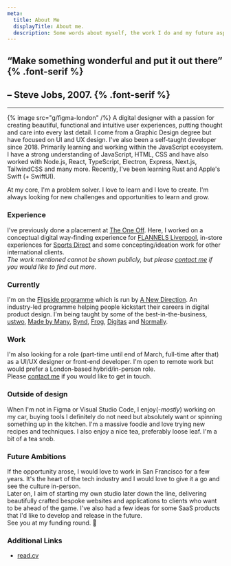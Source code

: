 ```yaml
---
meta:
  title: About Me
  displayTitle: About me.
  description: Some words about myself, the work I do and my future aspirations.
---
```


## &ldquo;Make something wonderful and put it out there&rdquo; {% .font-serif %}

## &ndash; Steve Jobs, 2007. {% .font-serif %}

---

{% image src="g/figma-london" /%}
A digital designer with a passion for creating beautiful, functional and intuitive user experiences, putting thought and care into every last detail. I come from a Graphic Design degree but have focused on UI and UX design. I've also been a self-taught developer since 2018. Primarily learning and working within the JavaScript ecosystem. I have a strong understanding of JavaScript, HTML, CSS and have also worked with Node.js, React, TypeScript, Electron, Express, Next.js, TailwindCSS and many more. Recently, I've been learning Rust and Apple's Swift (+ SwiftUI).

At my core, I'm a problem solver. I love to learn and I love to create. I'm always looking for new challenges and opportunities to learn and grow.

### Experience

I've previously done a placement at [The One Off](http://theoneoff.com). Here, I worked on a conceptual digital way-finding experience for [FLANNELS Liverpool](https://www.flannels.com/liverpool-flagshp-fl-store-2781), in-store experiences for [Sports Direct](http://www.sportsdirect.com/) and some concepting/ideation work for other international clients.  
_The work mentioned cannot be shown publicly, but please [contact me](/contact) if you would like to find out more._

### Currently

I'm on the [Flipside programme](https://www.anewdirection.org.uk/programmes/flipside) which is run by [A New Direction](https://anewdirection.org.uk/). An industry-led programme helping people kickstart their careers in digital product design. I'm being taught by some of the best-in-the-business, [ustwo](https://ustwo.com/), [Made by Many](https://madebymany.com/), [Bynd](https://bynd.com/), [Frog](https://www.frog.co/), [Digitas](https://www.digitas.com/en-gb/) and [Normally](https://normally.com/).

### Work

I'm also looking for a role (part-time until end of March, full-time after that) as a UI/UX designer or front-end developer. I'm open to remote work but would prefer a London-based hybrid/in-person role.  
Please [contact me](/contact) if you would like to get in touch.

### Outside of design

When I'm not in Figma or Visual Studio Code, I enjoy(-_mostly_) working on my car, buying tools I definitely do not need but absolutely want or spinning something up in the kitchen. I'm a massive foodie and love trying new recipes and techniques. I also enjoy a nice tea, preferably loose leaf. I'm a bit of a tea snob.

### Future Ambitions

If the opportunity arose, I would love to work in San Francisco for a few years. It's the heart of the tech industry and I would love to give it a go and see the culture in-person.  
Later on, I aim of starting my own studio later down the line, delivering beautifully crafted bespoke websites and applications to clients who want to be ahead of the game. I've also had a few ideas for some SaaS products that I'd like to develop and release in the future.  
See you at my funding round. 👋

### Additional Links

- [read.cv](http://read.cv/jakub.s)
